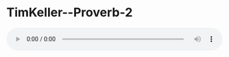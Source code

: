 # TimKeller--Proverb-2

<audio style="width: 100%;" preload="false" controls controlslist="nodownload"><source src="//cdn.simai.ml/audio/mp3/old/12189.mp3" type="audio/mpeg">Your browser does not support the audio element.</audio>


